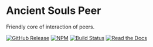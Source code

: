 # Ancient Souls Peer

Friendly core of interaction of peers.

[![GitHub Release](https://img.shields.io/github/release/AncientSouls/Peer.svg)](https://github.com/AncientSouls/Peer/releases)
[![NPM](https://img.shields.io/npm/v/ancient-peer.svg)](https://www.npmjs.com/package/ancient-peer)
[![Build Status](https://travis-ci.org/AncientSouls/Peer.svg?branch=master)](https://travis-ci.org/AncientSouls/Peer)
[![Read the Docs](https://img.shields.io/readthedocs/pip.svg)](https://ancientsouls.github.io/)